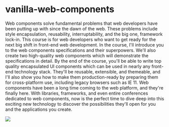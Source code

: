 # **vanilla-web-components**

Web components solve fundamental problems that web developers have been putting up with since the dawn of the web. These problems include style encapsulation, reusability, interruptability, and the big one, framework lock-in. This course is for web developers who want to get ready for the next big shift in front-end web development. In the course, I'll introduce you to the web components specifications and their superpowers. We'll also create two high-quality web components which will demonstrate the specifications in detail. By the end of the course, you'll be able to write top quality encapsulated UI components which can be used in nearly any front-end technology stack. They'll be reusable, extensible, and themeable, and I'll also show you how to make them production-ready by preparing them for cross-platform use, including legacy browsers such as IE 11. Web components have been a long time coming to the web platform, and they're finally here. With libraries, frameworks, and even entire conferences dedicated to web components, now is the perfect time to dive deep into this exciting new technology to discover the possibilities they'll open for you and the applications you create.


<img src="https://media.giphy.com/media/xT9IgzoKnwFNmISR8I/giphy.gif">
